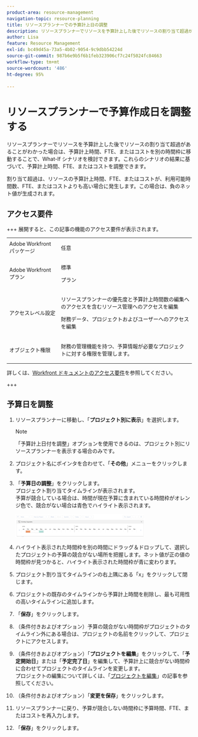 ```yaml
---
product-area: resource-management
navigation-topic: resource-planning
title: リソースプランナーでの予算計上日の調整
description: リソースプランナーでリソースを予算計上した後でリソースの割り当て超過があることがわかった場合は、予算計上時間、FTE、またはコストを別の時間枠に移動することで、What-If シナリオを検討できます。これらのシナリオの結果に基づいて、予算計上時間、FTE、またはコストを調整できます。
author: Lisa
feature: Resource Management
exl-id: bc49d45a-73a5-4b02-9054-9c9dbb54224d
source-git-commit: 987b6e9b5f6b1feb323906cf7c24f5024fc84663
workflow-type: tm+mt
source-wordcount: '486'
ht-degree: 95%

---
```


# リソースプランナーで予算作成日を調整する

リソースプランナーでリソースを予算計上した後でリソースの割り当て超過があることがわかった場合は、予算計上時間、FTE、またはコストを別の時間枠に移動することで、What-If シナリオを検討できます。これらのシナリオの結果に基づいて、予算計上時間、FTE、またはコストを調整できます。

割り当て超過は、リソースの予算計上時間、FTE、またはコストが、利用可能時間数、FTE、またはコストよりも高い場合に発生します。この場合は、負のネット値が生成されます。

## アクセス要件

+++ 展開すると、この記事の機能のアクセス要件が表示されます。

<table style="table-layout:auto"> 
 <col> 
 <col> 
 <tbody> 
  <tr> 
   <td>Adobe Workfront パッケージ</td> 
   <td><p>任意</p></td>
  </tr> 
  <tr> 
   <td>Adobe Workfront プラン</td> 
   <td><p>標準</p>
       <p>プラン</p></td> 
  </tr> 
  <tr> 
   <td>アクセスレベル設定</td> 
   <td> <p>リソースプランナーの優先度と予算計上時間数の編集へのアクセスを含むリソース管理へのアクセスを編集</p> <p>財務データ、プロジェクトおよびユーザーへのアクセスを編集</p></td> 
  </tr> 
  <tr> 
   <td>オブジェクト権限</td> 
   <td> <p>財務の管理機能を持つ、予算情報が必要なプロジェクトに対する権限を管理します。</p></td> 
  </tr> 
 </tbody> 
</table>

詳しくは、[Workfront ドキュメントのアクセス要件](/help/quicksilver/administration-and-setup/add-users/access-levels-and-object-permissions/access-level-requirements-in-documentation.md)を参照してください。

+++

## 予算日を調整

1. リソースプランナーに移動し、「**プロジェクト別に表示**」を選択します。

   >[!NOTE]
   >
   >「予算計上日付を調整」オプションを使用できるのは、プロジェクト別にリソースプランナーを表示する場合のみです。

1. プロジェクト名にポインタを合わせて、「**その他**」メニューをクリックします。
1. 「**予算日の調整**」をクリックします。\
   プロジェクト割り当てタイムラインが表示されます。\
   予算が競合している場合は、時間が現在予算に含まれている時間枠がオレンジ色で、競合がない場合は青色でハイライト表示されます。

   ![&#x200B; 予算日の調整 &#x200B;](assets/rp-adjust-budgeting-dates-with-no-done-button-350x63.png)

1. ハイライト表示された時間枠を別の時間にドラッグ＆ドロップして、選択したプロジェクトの予算の競合がない場所を把握します。ネット値が正の値の時間枠が見つかると、ハイライト表示された時間枠が青に変わります。
1. プロジェクト割り当てタイムラインの右上隅にある「x」をクリックして閉じます。
1. プロジェクトの既存のタイムラインから予算計上時間を削除し、最も可用性の高いタイムラインに追加します。
1. 「**保存**」をクリックします。
1. （条件付きおよびオプション）予算の競合がない時間枠がプロジェクトのタイムライン外にある場合は、プロジェクトの名前をクリックして、プロジェクトにアクセスします。
1. （条件付きおよびオプション）「**プロジェクトを編集**」をクリックして、「**予定開始日**」または「**予定完了日**」を編集して、予算計上に競合がない時間枠に合わせてプロジェクトのタイムラインを変更します。\
   プロジェクトの編集について詳しくは、「[プロジェクトを編集](../../manage-work/projects/manage-projects/edit-projects.md)」の記事を参照してください。

1. （条件付きおよびオプション）「**変更を保存**」をクリックします。
1. リソースプランナーに戻り、予算が競合しない時間枠に予算時間、FTE、またはコストを再入力します。
1. 「**保存**」をクリックします。
